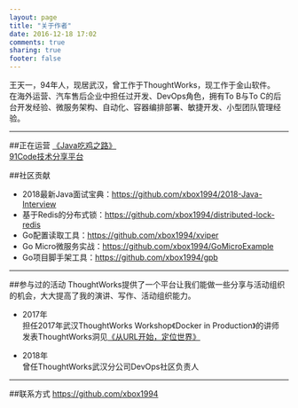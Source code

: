 ```yaml
---
layout: page
title: "关于作者"
date: 2016-12-18 17:02
comments: true
sharing: true
footer: false
---
```

王天一，94年人，现居武汉，曾工作于ThoughtWorks，现工作于金山软件。  
在海外运营、汽车售后企业中担任过开发、DevOps角色，拥有To B与To C的后台开发经验、微服务架构、自动化、容器编排部署、敏捷开发、小型团队管理经验。

***
##正在运营
[《Java吃鸡之路》](https://toutiao.io/subjects/342253)  
[91Code技术分享平台](http://www.91code.info/)  

##社区贡献
* 2018最新Java面试宝典：https://github.com/xbox1994/2018-Java-Interview
* 基于Redis的分布式锁：https://github.com/xbox1994/distributed-lock-redis
* Go配置读取工具：https://github.com/xbox1994/xviper  
* Go Micro微服务实战：https://github.com/xbox1994/GoMicroExample  
* Go项目脚手架工具：https://github.com/xbox1994/gpb

***
##参与过的活动
ThoughtWorks提供了一个平台让我们能做一些分享与活动组织的机会，大大提高了我的演讲、写作、活动组织能力。

* 2017年   
担任2017年武汉ThoughtWorks Workshop《Docker in Production》的讲师  
发表ThoughtWorks洞见[《从URL开始，定位世界》](http://insights.thoughtworks.cn/url-locates-the-world/)

* 2018年     
曾任ThoughtWorks武汉分公司DevOps社区负责人  

***
##联系方式
https://github.com/xbox1994
